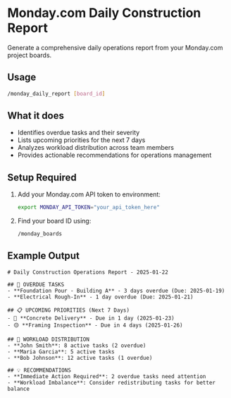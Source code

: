 # Monday.com Daily Construction Report

Generate a comprehensive daily operations report from your Monday.com project boards.

## Usage
```bash
/monday_daily_report [board_id]
```

## What it does
- Identifies overdue tasks and their severity
- Lists upcoming priorities for the next 7 days
- Analyzes workload distribution across team members
- Provides actionable recommendations for operations management

## Setup Required
1. Add your Monday.com API token to environment:
   ```bash
   export MONDAY_API_TOKEN="your_api_token_here"
   ```

2. Find your board ID using:
   ```bash
   /monday_boards
   ```

## Example Output
```
# Daily Construction Operations Report - 2025-01-22

## 🚨 OVERDUE TASKS
- **Foundation Pour - Building A** - 3 days overdue (Due: 2025-01-19)
- **Electrical Rough-In** - 1 day overdue (Due: 2025-01-21)

## 📋 UPCOMING PRIORITIES (Next 7 Days)
- 🔴 **Concrete Delivery** - Due in 1 day (2025-01-23)
- 🟡 **Framing Inspection** - Due in 4 days (2025-01-26)

## 👥 WORKLOAD DISTRIBUTION
- **John Smith**: 8 active tasks (2 overdue)
- **Maria Garcia**: 5 active tasks
- **Bob Johnson**: 12 active tasks (1 overdue)

## 💡 RECOMMENDATIONS
- **Immediate Action Required**: 2 overdue tasks need attention
- **Workload Imbalance**: Consider redistributing tasks for better balance
```